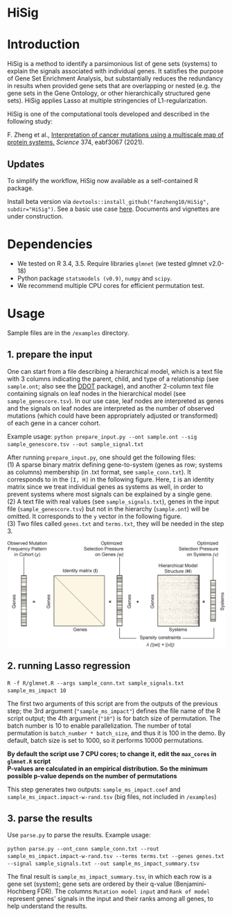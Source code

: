 # HiSig 

# Introduction
HiSig is a method to identify a parsimonious list of gene sets (systems) to explain the signals associated with individual genes. It satisfies the purpose of Gene Set Enrichment Analysis, but substantially reduces the redundancy in results when provided gene sets that are overlapping or nested (e.g. the gene sets in the Gene Ontology, or other hierarchically structured gene sets). HiSig applies Lasso at multiple stringencies of L1-regularization.

HiSig is one of the computational tools developed and described in the following study:

F. Zheng et al., [Interpretation of cancer mutations using a multiscale map of protein systems.](https://www.science.org/doi/10.1126/science.abf3067) *Science* 374, eabf3067 (2021).

## Updates

To simplify the workflow, HiSig now available as a self-contained R package.  

Install beta version via `devtools::install_github("fanzheng10/HiSig", subdir="HiSig")`. See a basic use case [here](https://github.com/fanzheng10/HiSig/blob/master/HiSig/examples/main.R). Documents and vignettes are under construction.

# Dependencies
* We tested on R 3.4, 3.5. Require libraries `glmnet` (we tested glmnet v2.0-18)
* Python package `statsmodels (v0.9)`, `numpy` and `scipy`.
* We recommend multiple CPU cores for efficient permutation test.

# Usage

Sample files are in the `/examples` directory.

## 1. prepare the input
One can start from a file describing a hierarchical model, which is a text file with 3 columns indicating the parent, child, and type of a relationship (see `sample.ont`; also see the [DDOT](https://github.com/idekerlab/ddot) package),  and another 2-column text file containing signals on leaf nodes in the hierarchical model (see `sample_genescore.tsv`). In our use case, leaf nodes are interpreted as genes and the signals on leaf nodes are interpreted as the number of observed mutations (which could have been appropriately adjusted or transformed) of each gene in a cancer cohort.  

Example usage:
`python prepare_input.py --ont sample.ont --sig sample_genescore.tsv --out sample_signal.txt`


After running `prepare_input.py`, one should get the following files:   
(1) A sparse binary matrix defining gene-to-system (genes as row; systems as columns) membership (in .txt format, see `sample_conn.txt`). It corresponds to in the `[I, H]` in the following figure. Here, `I` is an identity matrix since we treat individual genes as systems as well, in order to prevent systems where most signals can be explained by a single gene.  
(2) A text file with real values (see `sample_signals.txt`), genes in the input file (`sample_genescore.tsv`) but not in the hierarchy (`sample.ont`) will be omitted. It corresponds to the `y` vector in the following figure.  
(3) Two files called `genes.txt` and `terms.txt`, they will be needed in the step 3.


<p align="center">
  <img src="fig1.png" width="600" align="center">
</p>


## 2. running Lasso regression

`R -f R/glmnet.R --args sample_conn.txt sample_signals.txt sample_ms_impact 10`

The first two arguments of this script are from the outputs of the previous step; the 3rd argument (`"sample_ms_impact"`) defines the file name of the R script output; the 4th argument (`"10"`) is for batch size of permutation. The batch number is 10 to enable parallelization. The number of total permutation is `batch_number * batch_size`, and thus it is 100 in the demo. By default, batch size is set to 1000, so it performs 10000 permutations.

**By default the script use 7 CPU cores; to change it, edit the `max_cores` in `glmnet.R` script**  
**P-values are calculated in an empirical distribution. So the minimum possible p-value depends on the number of permutations**

This step generates two outputs: `sample_ms_impact.coef` and `sample_ms_impact.impact-w-rand.tsv` (big files, not included in `/examples`)

## 3. parse the results

Use `parse.py` to parse the results. Example usage:

`python parse.py --ont_conn sample_conn.txt --rout sample_ms_impact.impact-w-rand.tsv --terms terms.txt --genes genes.txt --signal sample_signals.txt --out sample_ms_impact_summary.tsv`

The final result is `sample_ms_impact_summary.tsv`, in which each row is a gene set (system); gene sets are ordered by their q-value (Benjamini-Hochberg FDR). The columns `Mutation model input` and `Rank of model` represent genes' signals in the input and their ranks among all genes, to help understand the results.   
